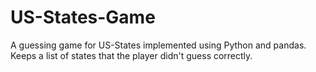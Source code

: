 ﻿# US-States-Game
A guessing game for US-States implemented using Python and pandas. Keeps a list of states that the player didn't guess correctly.
